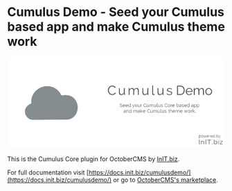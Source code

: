 # Cumulus Demo - Seed your Cumulus based app and make Cumulus theme work
![Cumulus Demo banner](https://raw.githubusercontent.com/initbiz/initbiz.github.io/master/cumulusdemo/assets/images/cumulus-demo-banner.png)

This is the Cumulus Core plugin for OctoberCMS by [InIT.biz](https://www.init.biz).

For full documentation visit [https://docs.init.biz/cumulusdemo/](https://docs.init.biz/cumulusdemo/) or go to [OctoberCMS's marketplace](https://octobercms.com/plugin/initbiz-cumulusdemo).
